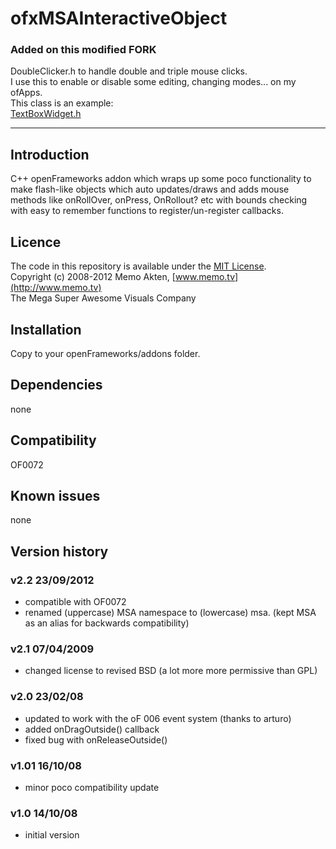 ofxMSAInteractiveObject
=====================================

### Added on this modified FORK  
DoubleClicker.h to handle double and triple mouse clicks.  
I use this to enable or disable some editing, changing modes... on my ofApps.  
This class is an example:  
[TextBoxWidget.h](https://github.com/moebiussurfing/ofxSurfingHelpers/blob/master/src/widgets/TextBoxWidget.h)  

------------------------------------

Introduction
------------
C++ openFrameworks addon which wraps up some poco functionality to make flash-like objects which auto updates/draws and adds mouse methods like onRollOver, onPress, OnRollout? etc with bounds checking with easy to remember functions to register/un-register callbacks.

Licence
-------
The code in this repository is available under the [MIT License](https://secure.wikimedia.org/wikipedia/en/wiki/Mit_license).  
Copyright (c) 2008-2012 Memo Akten, [www.memo.tv](http://www.memo.tv)  
The Mega Super Awesome Visuals Company


Installation
------------
Copy to your openFrameworks/addons folder.

Dependencies
------------
none

Compatibility
------------
OF0072

Known issues
------------
none

Version history
------------

### v2.2    23/09/2012
- compatible with OF0072
- renamed (uppercase) MSA namespace to (lowercase) msa. (kept MSA as an alias for backwards compatibility)

### v2.1	07/04/2009
- changed license to revised BSD (a lot more more permissive than GPL)

### v2.0	23/02/08
- updated to work with the oF 006 event system (thanks to arturo)
- added onDragOutside() callback
- fixed bug with onReleaseOutside()

### v1.01	16/10/08
- minor poco compatibility update

### v1.0	14/10/08
- initial version


